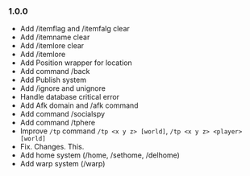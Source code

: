 ### 1.0.0
- Add /itemflag and /itemfalg clear
- Add /itemname clear
- Add /itemlore clear
- Add /itemlore
- Add Position wrapper for location 
- Add command /back
- Add Publish system
- Add /ignore and unignore
- Handle database critical error
- Add Afk domain and /afk command
- Add command /socialspy
- Add command /tphere
- Improve `/tp` command `/tp <x y z> [world]`, `/tp <x y z> <player> [world]`
- Fix. Changes. This.
- Add home system (/home, /sethome, /delhome)
- Add warp system (/warp)
